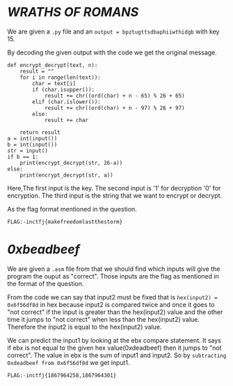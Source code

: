 # ***WRATHS OF ROMANS***

We are given a ``.py`` file and an ```output = bpztugttsdbaphiiwthidgb``` with key 15.

By decoding the given output with the code we get the original message.

```
def encrypt_decrypt(text, n):
    result = ""
    for i in range(len(text)):
        char = text[i]
        if (char.isupper()):
            result += chr((ord(char) + n - 65) % 26 + 65)
        elif (char.islower()):
            result += chr((ord(char) + n - 97) % 26 + 97)
        else:
            result += char

    return result
a = int(input())
b = int(input())
str = input()
if b == 1:
    print(encrypt_decrypt(str, 26-a))
else:
    print(encrypt_decrypt(str, a))
```
Here,The first input is the key.
The second input is '1' for decryption '0' for encryption.
The third input is the string that we want to encrypt or decrypt.

As the flag format mentioned in the question.

```FLAG:-inctfj{makefreedomlastthestorm}```

# ***0xbeadbeef***

We are given a ``.asm`` file from that we should find which inputs will give the program the ouput as "correct".
Those inputs are the flag as mentioned in the format of the question.

From the code we can say that input2 must be fixed that is ``hex(input2) = 0x6f56df8d`` in hex because input2 is compared twice and once it goes to "not correct" if the input is greater than the hex(input2) value and the other time it jumps to "not correct" when less than the hex(input2) value. Therefore the input2 is equal to the hex(input2) value.

We can predict the input1 by looking at the ebx compare statement. It says if ebx is not equal to the given hex value(0xdeadbeef) then it jumps to "not correct". The value in ebx is the sum of input1 and input2. So by ```subtracting 0xdeadbeef from 0x6f56df8d``` we get input1.

```FLAG:-inctfj{1867964258,1867964301}```
